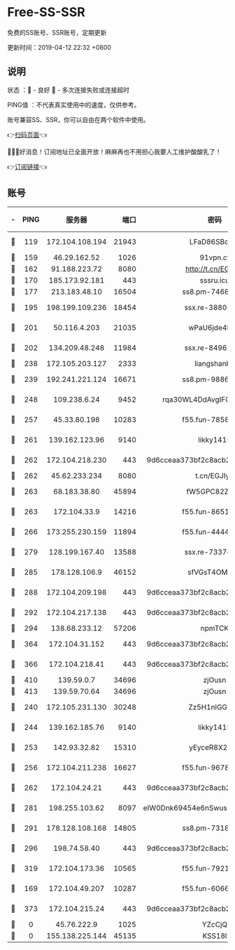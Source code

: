 # Free-SS-SSR

免费的SS账号、SSR账号，定期更新

更新时间：2019-04-12 22:32 +0800

## 说明

状态     ：🙂 - 良好 🙁 - 多次连接失败或连接超时

PING值   ：不代表真实使用中的速度，仅供参考。

账号兼容SS、SSR，你可以自由在两个软件中使用。

👉[扫码页面](https://liesauer.github.io/Free-SS-SSR/)👈

🎉🎉🎉好消息！订阅地址已全面开放！麻麻再也不用担心我要人工维护酸酸乳了！

👉[订阅链接](https://www.liesauer.net/yogurt/subscribe?ACCESS_TOKEN=DAYxR3mMaZAsaqUb)👈

## 账号

|-|PING|服务器|端口|密码|加密方式|区域|
|:----:|:----:|:-----:|-----:|:----:|:----:|:----:|
|🙂|119|172.104.108.194|21943|LFaD86SBq2lY|aes-256-cfb|JP|
|🙂|159|46.29.162.52|1026|91vpn.cf|rc4-md5|RU|
|🙂|162|91.188.223.72|8080|http://t.cn/EGJIyrl|rc4-md5|RU|
|🙂|170|185.173.92.181|443|sssru.icu|rc4-md5|RU|
|🙂|177|213.183.48.10|16504|ss8.pm-74689869|rc4-md5|RU|
|🙂|195|198.199.109.236|18454|ssx.re-38805389|aes-256-cfb|US|
|🙂|201|50.116.4.203|21035|wPaU6jde4NZT|aes-256-cfb|US|
|🙂|202|134.209.48.248|11984|ssx.re-84962517|aes-256-cfb|US|
|🙂|238|172.105.203.127|2333|liangshanbo|chacha20|JP|
|🙂|239|192.241.221.124|16671|ss8.pm-98861372|aes-256-cfb|US|
|🙂|248|109.238.6.24|9452|rqa30WL4DdAvgIFG6Fs3znzTa|aes-256-cfb|FR|
|🙂|257|45.33.80.198|10283|f55.fun-78582823|aes-256-cfb|US|
|🙂|261|139.162.123.96|9140|likky1415|aes-256-cfb|JP|
|🙂|262|172.104.218.230|443|9d6cceaa373bf2c8acb22e60b6a58be6|aes-256-cfb|US|
|🙂|262|45.62.233.234|8080|t.cn/EGJIyrl|rc4-md5|CA|
|🙂|263|68.183.38.80|45894|fW5GPC82Z97G|aes-256-cfb|GB|
|🙂|263|172.104.33.9|14216|f55.fun-86515358|aes-256-cfb|SG|
|🙂|266|173.255.230.159|11894|f55.fun-44441803|aes-256-cfb|US|
|🙂|279|128.199.167.40|13588|ssx.re-73374110|aes-256-cfb|SG|
|🙂|285|178.128.106.9|46152|sfVGsT4OMxHC|aes-256-cfb|SG|
|🙂|288|172.104.209.198|443|9d6cceaa373bf2c8acb22e60b6a58be6|aes-256-cfb|US|
|🙂|292|172.104.217.138|443|9d6cceaa373bf2c8acb22e60b6a58be6|aes-256-cfb|US|
|🙂|294|138.68.233.12|57206|npmTCK|rc4-md5|US|
|🙂|364|172.104.31.152|443|9d6cceaa373bf2c8acb22e60b6a58be6|aes-256-cfb|US|
|🙂|366|172.104.218.41|443|9d6cceaa373bf2c8acb22e60b6a58be6|aes-256-cfb|US|
|🙂|410|139.59.0.7|34696|zjOusn|chacha20|IN|
|🙂|413|139.59.70.64|34696|zjOusn|chacha20|IN|
|🙂|240|172.105.231.130|30248|Zz5H1nlGGKHx|aes-256-cfb|JP|
|🙂|244|139.162.185.76|9140|likky1415|aes-256-cfb|DE|
|🙂|253|142.93.32.82|15310|yEyceR8X2EVd|aes-256-cfb|GB|
|🙂|256|172.104.211.238|16627|f55.fun-96789632|aes-256-cfb|US|
|🙂|262|172.104.24.21|443|9d6cceaa373bf2c8acb22e60b6a58be6|aes-256-cfb|US|
|🙂|281|198.255.103.62|8097|eIW0Dnk69454e6nSwuspv9DmS201tQ0D|aes-256-cfb|US|
|🙂|291|178.128.108.168|14805|ss8.pm-73188848|aes-256-cfb|SG|
|🙂|296|198.74.58.40|443|9d6cceaa373bf2c8acb22e60b6a58be6|aes-256-cfb|US|
|🙂|319|172.104.173.36|10565|f55.fun-79210636|aes-256-cfb|SG|
|🙁|169|172.104.49.207|10287|f55.fun-60668643|aes-256-cfb|SG|
|🙁|373|172.104.215.24|443|9d6cceaa373bf2c8acb22e60b6a58be6|aes-256-cfb|US|
|🙁|0|45.76.222.9|1025|YZcCjQ|rc4-md5|JP|
|🙁|0|155.138.225.144|45135|KSS18l|rc4-md5|US|
